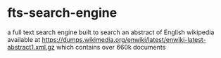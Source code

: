 # fts-search-engine
a full text search engine built to search an abstract of English wikipedia available at https://dumps.wikimedia.org/enwiki/latest/enwiki-latest-abstract1.xml.gz which contains over 660k documents
